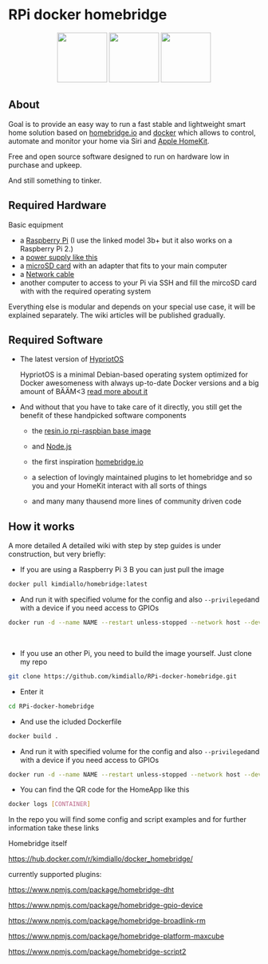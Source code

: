 # RPi docker homebridge 


<p align="center">
         <img src="https://upload.wikimedia.org/wikipedia/commons/4/45/Rasp_turn_around.gif" height="100">
         <img src="https://upload.wikimedia.org/wikipedia/commons/archive/7/79/20140516082706%21Docker_%28container_engine%29_logo.png" height="100">
         <img src="https://cl.ly/99e68ac49cef/Logo2x.png" height="100">
</p>

## About 
Goal is to provide an easy way to run a fast stable and lightweight smart home solution based on [homebridge.io](https://github.com/nfarina/homebridge) and [docker](https://www.docker.com/) which allows to control, automate and monitor your home via Siri and [Apple HomeKit](https://www.apple.com/ios/home/).

Free and open source software designed to run on hardware low in purchase and upkeep. 

And still something to tinker. 

## Required Hardware 
Basic equipment 
* a [Raspberry Pi](https://www.raspberrypi.org/products/raspberry-pi-3-model-b-plus/) (I use the linked model 3b+ but it also works on a Raspberry Pi 2.) 
* a [power supply like this](https://www.raspberrypi.org/products/raspberry-pi-universal-power-supply/)
* a [microSD card](https://www.amazon.com/SanDisk-MicroSDHC-Memory-SDSQUNC-032G-adapter/dp/B015IYUFDE/ref=sr_1_4?ie=UTF8&qid=1545098940&sr=8-4&keywords=micro+sd+card+with+usb+adapter) with an adapter that fits to your main computer
* a [Network cable](https://www.amazon.com/AmazonBasics-Network-Ethernet-Patch-Cable/dp/B013PUMQYY/ref=sr_1_3_acs_sk_pb_2_sl_1?ie=UTF8&qid=1545099260&sr=8-3-acs&keywords=cat+7+ethernet+cable+3ft)
* another computer to access to your Pi via SSH and fill the mircoSD card with with the required operating system

Everything else is modular and depends on your special use case, it will be explained separately. The wiki articles will be published gradually. 

## Required Software 
* The latest version of [HypriotOS](https://blog.hypriot.com/downloads/) 

  HypriotOS is a minimal Debian-based operating system optimized for Docker awesomeness with always up-to-date Docker versions and a big amount of BÄÄM<3 [read more about it](https://blog.hypriot.com/about/)

* And without that you have to take care of it directly, you still get the benefit of these handpicked software components

  * the [resin.io rpi-raspbian base image](https://hub.docker.com/r/resin/rpi-raspbian)

  * and [Node.js](https://nodejs.org/en/about/) 

  * the first inspiration [homebridge.io](https://github.com/nfarina/homebridge)

  * a selection of lovingly maintained plugins to let homebridge and so you and your HomeKit interact with all sorts of things

  * and many many thausend more lines of community driven code


## How it works 

A more detailed A detailed wiki with step by step guides is under construction, but very briefly:

 * If you are using a Raspberry Pi 3 B you can just pull the image  
```bash
docker pull kimdiallo/homebridge:latest
```

 * And run it with specified volume for the config and also `--privileged`and with a  device if you need access to GPIOs   
```bash
docker run -d --name NAME --restart unless-stopped --network host --device /dev/ttyAMA0:/dev/ttyAMA0 --device /dev/mem:/dev/mem --privileged -v /PATH/TO/LOKATION/OF/YUOR/config.json:/root/.homebridge kimdiallo/homebridge:latest
```


<br/>

 * If you use an other Pi, you need to build the image yourself. Just clone my repo
```bash
git clone https://github.com/kimdiallo/RPi-docker-homebridge.git
```

 * Enter it  
```bash
cd RPi-docker-homebridge 
```

 * And use the icluded Dockerfile 
```bash
docker build . 
```

 * And run it with specified volume for the config and also `--privileged`and with a  device if you need access to GPIOs   
```bash
docker run -d --name NAME --restart unless-stopped --network host --device /dev/ttyAMA0:/dev/ttyAMA0 --device /dev/mem:/dev/mem --privileged -v /PATH/TO/LOKATION/OF/YUOR/config.json:/root/.homebridge kimdiallo/homebridge:latest
```

 * You can find the QR code for the HomeApp like this
```bash
docker logs [CONTAINER]
```

In the repo you will find some config and script examples and for further information take these links 

Homebridge itself
 
https://hub.docker.com/r/kimdiallo/docker_homebridge/

currently supported plugins: 

https://www.npmjs.com/package/homebridge-dht

https://www.npmjs.com/package/homebridge-gpio-device

https://www.npmjs.com/package/homebridge-broadlink-rm

https://www.npmjs.com/package/homebridge-platform-maxcube

https://www.npmjs.com/package/homebridge-script2





